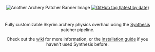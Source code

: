 <p align="center">
  <img alt="Another Archery Patcher Banner Image" src="https://i.imgur.com/XQvgU8N.png">
<!--- Dynamic Github Shields: --->
  <!--- Latest Tag Version: --->
  <a href="https://github.com/radj307/Another-Archery-Patcher/tags"><img alt="GitHub tag (latest by date)" src="https://img.shields.io/github/v/tag/radj307/Another-Archery-Patcher?color=e8e8e7&label=Latest%20Tag&logo=github&logoColor=e8e8e7&style=for-the-badge"></a>
</p>
<h1></h1>
<p align="center">
  Fully customizable Skyrim archery physics overhaul using the <a href="https://github.com/Mutagen-Modding/Synthesis">Synthesis</a> patcher pipeline.
</p>
<p align="center">
  Check out the <a href="https://github.com/Synthesis-Collective/Another-Archery-Patcher/wiki">wiki</a> for more information, or the <a href="https://github.com/Synthesis-Collective/Another-Archery-Patcher/wiki/Installation-Instructions">installation guide</a> if you haven't used Synthesis before.
</p>
  
